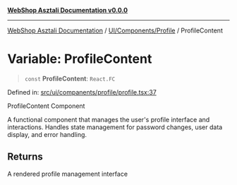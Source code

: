 [**WebShop Asztali Documentation v0.0.0**](../../../../README.md)

***

[WebShop Asztali Documentation](../../../../modules.md) / [UI/Components/Profile](../README.md) / ProfileContent

# Variable: ProfileContent

> `const` **ProfileContent**: `React.FC`

Defined in: [src/ui/companents/profile/profile.tsx:37](https://github.com/yourusername/webshop_asztali/blob/966ac422304bbbe6308f4e6c123a88355a82fe82/src/ui/companents/profile/profile.tsx#L37)

ProfileContent Component

A functional component that manages the user's profile interface and interactions.
Handles state management for password changes, user data display, and error handling.

## Returns

A rendered profile management interface
